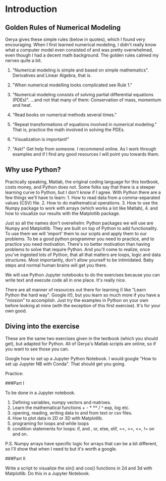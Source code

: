 # Introduction

## Golden Rules of Numerical Modeling

Gerya gives these simple rules (below in quotes), which I found very encouraging. When
I first learned numerical modeling, I didn't really know what a computer model even 
consisted of and was pretty overwhelmed, even though I had a decent math background. The 
golden rules calmed my nerves quite a bit.

1. "Numerical modeling is simple and based on simple mathematics". Derivatives and Linear 
Algebra, that is.

2. "When numerical modelling looks complicated see Rule 1."

3. "Numerical modeling consists of solving partial differential equations (PDEs)". 
...and not that many of them: Conservation of mass, momentum and heat.

4. "Read books on numerical methods several times."

5. "Repeat transformations of equations involved in numerical modeling." That is, 
practice the math involved in solving the PDEs.

6. "Visualization is important!"

7. "Ask!" Get help from someone. I recommend online. As I work through examples
 and if I find any good resources I will point you towards them.

## Why use Python?

Practically speaking, Matlab, the original coding language for this textbook, costs money,
and Python does not. Some folks say that there is a steeper learning curve to Python, but 
I don't know if I agree. With Python there are a few things we'll have to learn: 1. How to read
data from a comma-separated values (CSV) file. 2. How to do mathematical operations. 3. How to 
use the Numpy package to work with arrays (which works a lot like Matlab), 4. and how to visualize 
our results with the Matplotlib package.

Just so all the names don't overwhelm: Python packages we will use are Numpy and Matplotlib. They are built on top of 
Python to add
functionality. To use them we will 'import' them to our scipts and apply them to our problems. To be a good python
 programmer you need to practice, and to practice you need motivation. There's no better motivation than having problems
 to solve that require Python. And you'll come to realize, once you've ingested lots of Python, that all that matters 
 are loops, logic and data structures. Most importantly, don't allow yourself to be intimidated. Baby steps and normal 
 human brains will get you there.
 
 We will use Python Jupyter notebooks to do the exercises because you can write text and execute code all in one place. 
 It's really nice.
 
  There are all manner of resources out there for learning (I like "Learn Python the 
 hard way". Google it!), but you learn so much more if you have a "mission" to accomplish. Just try the examples in Python on your 
 own before looking at mine (with the exception of this first exercise). It's for your own good.
 
 ## Diving into the exercise
 
 These are the same two exercises given in the textbook (which you should get), but adapted for Python. All of Gerya's 
 Matlab scripts are online, so if you want to see those you can. 
 
 Google how to set up a Jupyter Python Notebook. I would google "How to set up Jupyter NB with Conda". 
 That should get you going.
 
 Practice: 
 
 ###Part I
 
 To be done in a Jupyter notebook.
 
 1. Defining variables, numpy vectors and matrixes.
 2. Learn the mathematical functions + - * ** / ^ exp, log etc.
 3. opening, reading, writing data to and from text or csv files.
 4. How to plot data in 2D or 3D with Matplotlib.
 5. programing for loops and while loops
 6. condition statements for loops: if, and , or, else, elif, ==, >=, <=, != on and on.
 
 P.S. Numpy arrays have specific logic for arrays that can be a bit different, so I'll show that when I need to but
  it's worth a google.
  
###Part II

Write a script to visualize the sin() and cos() functions in 2d and 3d with Matplotlib. Do this in a Jupyter Notebook.


